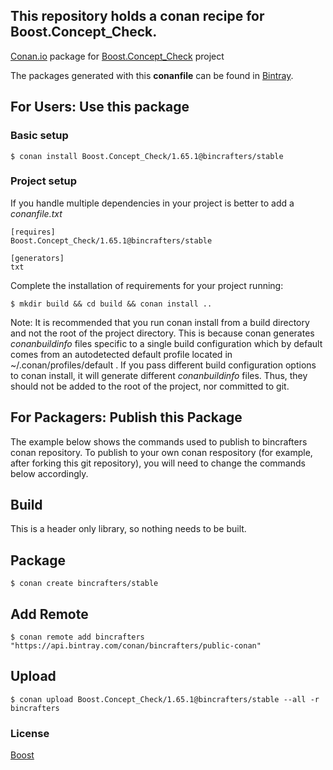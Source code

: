 ## This repository holds a conan recipe for Boost.Concept_Check.

[Conan.io](https://conan.io) package for [Boost.Concept_Check](https://github.com/Boostorg/Concept_Check) project

The packages generated with this **conanfile** can be found in [Bintray](https://bintray.com/bincrafters/public-conan/Boost.Concept_Check%3Abincrafters).

## For Users: Use this package

### Basic setup

    $ conan install Boost.Concept_Check/1.65.1@bincrafters/stable

### Project setup

If you handle multiple dependencies in your project is better to add a *conanfile.txt*

    [requires]
    Boost.Concept_Check/1.65.1@bincrafters/stable

    [generators]
    txt

Complete the installation of requirements for your project running:

    $ mkdir build && cd build && conan install ..
	
Note: It is recommended that you run conan install from a build directory and not the root of the project directory.  This is because conan generates *conanbuildinfo* files specific to a single build configuration which by default comes from an autodetected default profile located in ~/.conan/profiles/default .  If you pass different build configuration options to conan install, it will generate different *conanbuildinfo* files.  Thus, they should not be added to the root of the project, nor committed to git. 

## For Packagers: Publish this Package

The example below shows the commands used to publish to bincrafters conan repository. To publish to your own conan respository (for example, after forking this git repository), you will need to change the commands below accordingly. 

## Build  

This is a header only library, so nothing needs to be built.

## Package 

    $ conan create bincrafters/stable
	
## Add Remote

	$ conan remote add bincrafters "https://api.bintray.com/conan/bincrafters/public-conan"

## Upload

    $ conan upload Boost.Concept_Check/1.65.1@bincrafters/stable --all -r bincrafters

### License
[Boost](www.boost.org/LICENSE_1_0.txt)
